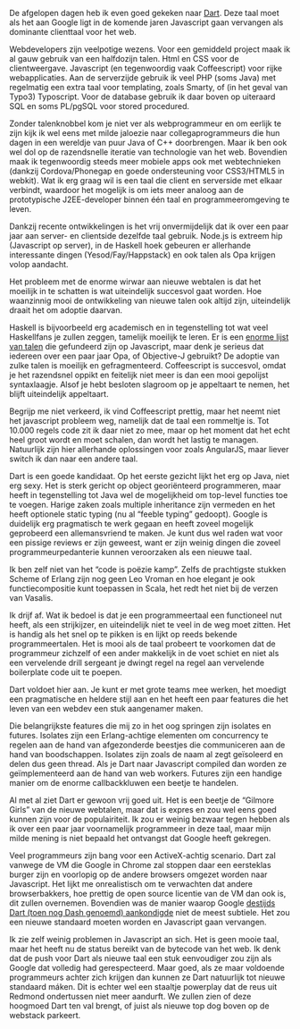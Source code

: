 <!--
title: Dart en de Javascriptsoep
categories: nederlands, programming
-->
De afgelopen dagen heb ik even goed gekeken naar
[Dart](http://www.dartlang.org). Deze taal moet als het aan Google ligt in de
komende jaren Javascript gaan vervangen als dominante clienttaal voor het web. 

Webdevelopers zijn veelpotige wezens. Voor een gemiddeld project maak ik al
gauw gebruik van een halfdozijn talen. Html en CSS voor de clientweergave.
Javascript (en tegenwoordig vaak Coffeescript) voor rijke webapplicaties. Aan
de serverzijde gebruik ik veel PHP (soms Java) met regelmatig een extra taal
voor templating, zoals Smarty, of (in het geval van Typo3) Typoscript. Voor de
database gebruik ik daar boven op uiteraard SQL en soms PL/pgSQL voor stored
procedured.

Zonder talenknobbel kom je niet ver als webprogrammeur en om eerlijk te zijn
kijk ik wel eens met milde jaloezie naar collegaprogrammeurs die hun dagen in
een wereldje van puur Java of C++ doorbrengen. Maar ik ben ook wel dol op de
razendsnelle iteratie van technologie van het web. Bovendien maak ik
tegenwoordig steeds meer mobiele apps ook met webtechnieken (dankzij
Cordova/Phonegap en goede ondersteuning voor CSS3/HTML5 in webkit). Wat ik erg
graag wil is een taal die client en serverside met elkaar verbindt, waardoor
het mogelijk is om iets meer analoog aan de prototypische J2EE-developer binnen
één taal en programmeeromgeving te leven.

Dankzij recente ontwikkelingen is het vrij onvermijdelijk dat ik over een paar
jaar aan server- en clientside dezelfde taal gebruik. Node.js is extreem hip
(Javascript op server), in de Haskell hoek gebeuren er allerhande interessante
dingen (Yesod/Fay/Happstack) en ook talen als Opa krijgen volop aandacht.

Het probleem met de enorme wirwar aan nieuwe webtalen is dat het moeilijk in te schatten is wat uiteindelijk succesvol gaat worden. Hoe waanzinnig mooi de ontwikkeling van nieuwe talen ook altijd zijn, uiteindelijk draait het om adoptie daarvan.

Haskell is bijvoorbeeld erg academisch en in tegenstelling tot wat veel
Haskellfans je zullen zeggen, tamelijk moeilijk te leren. Er is een [enorme
lijst van
talen](https://github.com/jashkenas/coffee-script/wiki/List-of-languages-that-compile-to-JS)
die gefundeerd zijn op Javascript, maar denk je serieus dat iedereen over een
paar jaar Opa, of Objective-J gebruikt? De adoptie van zulke talen is moeilijk
en gefragmenteerd. Coffeescript is succesvol, omdat je het razendsnel oppikt en
feitelijk niet meer is dan een mooi gepolijst syntaxlaagje. Alsof je hebt
besloten slagroom op je appeltaart te nemen, het blijft uiteindelijk
appeltaart.

Begrijp me niet verkeerd, ik vind Coffeescript prettig, maar het neemt niet het
javascript probleem weg, namelijk dat de taal een rommeltje is. Tot 10.000
regels code zit ik daar niet zo mee, maar op het moment dat het echt heel groot
wordt en moet schalen, dan wordt het lastig te managen. Natuurlijk zijn hier
allerhande oplossingen voor zoals AngularJS, maar liever switch ik dan naar een
andere taal.

Dart is een goede kandidaat. Op het eerste gezicht lijkt het erg op Java, niet
erg sexy. Het is sterk gericht op object georiënteerd programmeren, maar heeft
in tegenstelling tot Java wel de mogelijkheid om top-level functies toe te
voegen. Harige zaken zoals multiple inheritance zijn vermeden en het heeft
optionele static typing (nu al “feeble typing” gedoopt). Google is duidelijk
erg pragmatisch te werk gegaan en heeft zoveel mogelijk geprobeerd een
allemansvriend te maken. Je kunt dus wel raden wat voor een pissige reviews er
zijn geweest, want er zijn weinig dingen die zoveel programmeurpedanterie
kunnen veroorzaken als een nieuwe taal. 

Ik ben zelf niet van het “code is poëzie kamp”. Zelfs de prachtigste stukken
Scheme of Erlang zijn nog geen Leo Vroman en hoe elegant je ook
functiecompositie kunt toepassen in Scala, het redt het niet bij de verzen van
Vasalis.

Ik drijf af. Wat ik bedoel is dat je een programmeertaal een functioneel nut
heeft, als een strijkijzer, en uiteindelijk niet te veel in de weg moet zitten.
Het is handig als het snel op te pikken is en lijkt op reeds bekende
programmeertalen. Het is mooi als de taal probeert te voorkomen dat de
programmeur zichzelf of een ander makkelijk in de voet schiet en niet als een
vervelende drill sergeant je dwingt regel na regel aan vervelende boilerplate
code uit te poepen.

Dart voldoet hier aan. Je kunt er met grote teams mee werken, het moedigt een
pragmatische en heldere stijl aan en het heeft een paar features die het leven
van een webdev een stuk aangenamer maken.

Die belangrijkste features die mij zo in het oog springen zijn isolates en
futures. Isolates zijn een Erlang-achtige elementen om concurrency te regelen
aan de hand van afgezonderde beestjes die communiceren aan de hand van
boodschappen. Isolates zijn zoals de naam al zegt geïsoleerd en delen dus geen
thread. Als je Dart naar Javascript compiled dan worden ze geïmplementeerd aan
de hand van web workers.  Futures zijn een handige manier om de enorme
callbackkluwen een beetje te handelen. 

Al met al ziet Dart er gewoon vrij goed uit. Het is een beetje de “Gilmore
Girls” van de nieuwe webtalen, maar dat is expres en zou wel eens goed kunnen
zijn voor de populairiteit. Ik zou er weinig bezwaar tegen hebben als ik over
een paar jaar voornamelijk programmeer in deze taal, maar mijn milde mening is
niet bepaald het ontvangst dat Google heeft gekregen. 

Veel programmeurs zijn bang voor een ActiveX-achtig scenario. Dart zal vanwege
de VM die Google in Chrome zal stoppen daar een eersteklas burger zijn en
voorlopig op de andere browsers omgezet worden naar Javascript. Het lijkt me
onrealistisch om te verwachten dat andere browserbakkers, hoe prettig de open
source licentie van de VM dan ook is, dit zullen overnemen. Bovendien was de
manier waarop Google [destijds Dart (toen nog Dash genoemd)
aankondigde](http://siliconangle.com/blog/2011/09/15/google-dart-details-leaked-new-programming-language-seeks-to-replace-javascript/)
niet de meest subtiele. Het zou een nieuwe standaard moeten worden en
Javascript gaan vervangen.

Ik zie zelf weinig problemen in Javascript an sich. Het is geen mooie taal,
maar het heeft nu de status bereikt van de bytecode van het web. Ik denk dat de
push voor Dart als nieuwe taal een stuk eenvoudiger zou zijn als Google dat
volledig had gerespecteerd. Maar goed, als ze maar voldoende programmeurs
achter zich krijgen dan kunnen ze Dart natuurlijk tot nieuwe standaard máken.
Dit is echter wel een staaltje powerplay dat de reus uit Redmond ondertussen
niet meer aandurft. We zullen zien of deze hoogmoed Dart ten val brengt, of
juist als nieuwe top dog boven op de webstack parkeert.
